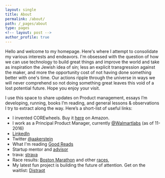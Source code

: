 ```yaml
---
layout: single
title: About
permalink: /about/
path: /_pages/about
type: pages
<!-- layout: post -->
author_profile: true
---
```


Hello and welcome to my homepage. Here's where I attempt to consolidate my various interests and endeavors. I'm obsessed with the question of how we can use technology to build great things and improve the world and take as inspiration the Jewish idea of sin; less an explicit transgression against the maker, and more the opportunity cost of not having done something better with one's time. Our actions ripple through the universe in ways we will never comprehend so not doing something great leaves this void of a lost potential future. Hope you enjoy your visit.

<!-- ![Ari headshot]({{ site.url }}/images/arihead.jpg) -->

I use this space to share updates on Product management, essays I&#8217;m developing, running, books I’m reading, and general lessons & observations I try to extract along the way. Here’s a short-list of useful links:

  * I invented COREwheels. Buy it [here](https://www.amazon.com/SKLZ-Wheels-Dynamic-Strength-Trainer/dp/B00C81JUS2) on Amazon.
  * I work as a Principal Product Manager, currently [@Walmartlabs](https://www.walmart.com/) (as of 11-2016)
  * [LinkedIn](https://www.linkedin.com/in/ariakerstein)
  * Twitter <a href="https://twitter.com/aakerstein" target="_blank">@aakerstein</a>
  * What I'm reading [Good Reads](https://www.goodreads.com/user/show/59584576-ari-akerstein)
  * Startup mentor and [advisor](http://www.about.greatnonprofits.org/advisory-board)
  * trava: [strava](https://www.strava.com/athletes/6974948)
  * Race results: <a href="http://registration.baa.org/cfm_Archive/iframe_ArchiveSearch.cfm?mode=results&RequestTimeout=600&snap=66622361&" target="_blank">Boston Marathon</a> and other [races](https://www.runraceresults.com/Secure/RaceResults.cfm?ID=RCLF2016),
  * My latest fun project is building the future of attention. Get on the waitlist: [Distraqt](http://directedattention.com/)

